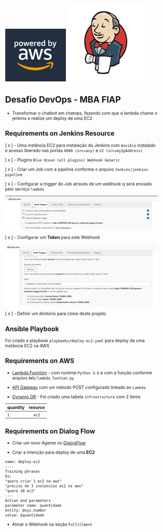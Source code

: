 ![alt text](images/aws-logo.png) ![alt text](images/jenkins-logo.png)

# Desafio DevOps - MBA FIAP
- Transformar o chatbot em chatops, fazendo com que o lambda chame o jenkins e realize um deploy de uma EC2

## Requirements on Jenkins Resource
[ x ] - Uma instância EC2 para instalação do Jenkins com `Ansible` instalado e acesso liberado nas portas `8080 (src=any)` e `22 (src=myIpAddress)`

[ x ] - Plugins ``Blue Ocean (all plugins) Webhook Generic ``

[ x ] - Criar um Job com a pipeline conforme o arquivo `Jenkins/jenkins-pipeline`

[ x ] - Configurar a trigger do Job através de um webhook q será enviado pelo serviço `lambda`

![alt text](images/tgr-jenkins.png)

[ x ] - Configurar um **Token** para este Webhook

![alt text](images/tgr-token-jenkins.png)

[ x ] - Definir um diretório para clone deste projeto

## Ansible Playbook
Foi criado o playbook `playbooks/deploy-ec2.yaml` para deploy de uma instância EC2 na AWS

## Requirements on AWS
- [Lambda Function](https://console.aws.amazon.com/lambda/) - com runtime `Python 3.6` e com a função conforme arquivo `AWS/lambda_funtion.py`

- [API Gateway](https://console.aws.amazon.com/apigateway/)  com um método POST configurado linkado ao `Lambda`

- [Dynamo DB](https://console.aws.amazon.com/dynamodb/) - Foi criado uma tabela `infrastructure` com 2 items 

| quantity | reource |
| -------- |:-------:|
|    `1`  |  `ec2` |

## Requirements on Dialog Flow
- Criar um novo Agente no [DialogFlow](https://dialogflow.cloud.google.com)

- Criar a intenção para deploy de uma **EC2**
````
name: deploy-ec2
----
Training phrases
Ex:
"quero criar 1 ec2 na aws"
"preciso de 3 instancias ec2 na aws"
"quero 10 ec2"
----
Action and parameters
parameter name: quantidade
entity: @sys.number
value: $quantidade
````
- Ativar o Webhook na seção `Fulfillment`

